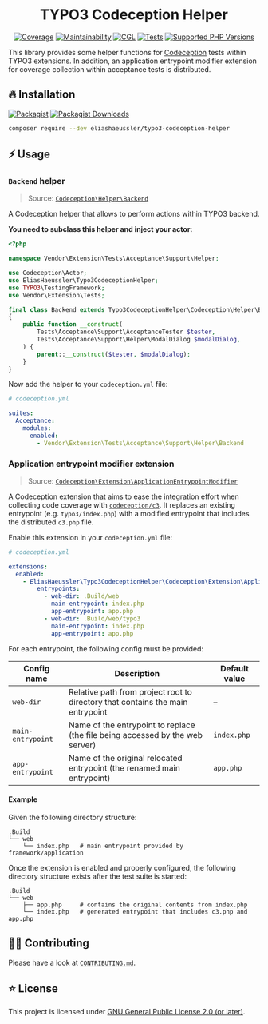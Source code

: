 <div align="center">

# TYPO3 Codeception Helper

[![Coverage](https://img.shields.io/codecov/c/github/eliashaeussler/typo3-codeception-helper?logo=codecov&token=4BM8pdRAmL)](https://codecov.io/gh/eliashaeussler/typo3-codeception-helper)
[![Maintainability](https://img.shields.io/codeclimate/maintainability/eliashaeussler/typo3-codeception-helper?logo=codeclimate)](https://codeclimate.com/github/eliashaeussler/typo3-codeception-helper/maintainability)
[![CGL](https://img.shields.io/github/actions/workflow/status/eliashaeussler/typo3-codeception-helper/cgl.yaml?label=cgl&logo=github)](https://github.com/eliashaeussler/typo3-codeception-helper/actions/workflows/cgl.yaml)
[![Tests](https://img.shields.io/github/actions/workflow/status/eliashaeussler/typo3-codeception-helper/tests.yaml?label=tests&logo=github)](https://github.com/eliashaeussler/typo3-codeception-helper/actions/workflows/tests.yaml)
[![Supported PHP Versions](https://img.shields.io/packagist/dependency-v/eliashaeussler/typo3-codeception-helper/php?logo=php)](https://packagist.org/packages/eliashaeussler/typo3-codeception-helper)

</div>

This library provides some helper functions for [Codeception](https://codeception.com/)
tests within TYPO3 extensions. In addition, an application entrypoint
modifier extension for coverage collection within acceptance tests
is distributed.

## 🔥 Installation

[![Packagist](https://img.shields.io/packagist/v/eliashaeussler/typo3-codeception-helper?label=version&logo=packagist)](https://packagist.org/packages/eliashaeussler/typo3-codeception-helper)
[![Packagist Downloads](https://img.shields.io/packagist/dt/eliashaeussler/typo3-codeception-helper?color=brightgreen)](https://packagist.org/packages/eliashaeussler/typo3-codeception-helper)

```bash
composer require --dev eliashaeussler/typo3-codeception-helper
```

## ⚡ Usage

### `Backend` helper

> Source: [`Codeception\Helper\Backend`](src/Codeception/Helper/Backend.php)

A Codeception helper that allows to perform actions within TYPO3
backend.

**You need to subclass this helper and inject your actor:**

```php
<?php

namespace Vendor\Extension\Tests\Acceptance\Support\Helper;

use Codeception\Actor;
use EliasHaeussler\Typo3CodeceptionHelper;
use TYPO3\TestingFramework;
use Vendor\Extension\Tests;

final class Backend extends Typo3CodeceptionHelper\Codeception\Helper\Backend
{
    public function __construct(
        Tests\Acceptance\Support\AcceptanceTester $tester,
        Tests\Acceptance\Support\Helper\ModalDialog $modalDialog,
    ) {
        parent::__construct($tester, $modalDialog);
    }
}
```

Now add the helper to your `codeception.yml` file:

```yaml
# codeception.yml

suites:
  Acceptance:
    modules:
      enabled:
        - Vendor\Extension\Tests\Acceptance\Support\Helper\Backend
```

### Application entrypoint modifier extension

> Source: [`Codeception\Extension\ApplicationEntrypointModifier`](src/Codeception/Extension/ApplicationEntrypointModifier.php)

A Codeception extension that aims to ease the integration effort
when collecting code coverage with [`codeception/c3`](https://github.com/Codeception/c3).
It replaces an existing entrypoint (e.g. `typo3/index.php`) with
a modified entrypoint that includes the distributed `c3.php` file.

Enable this extension in your `codeception.yml` file:

```yaml
# codeception.yml

extensions:
  enabled:
    - EliasHaeussler\Typo3CodeceptionHelper\Codeception\Extension\ApplicationEntrypointModifier:
        entrypoints:
          - web-dir: .Build/web
            main-entrypoint: index.php
            app-entrypoint: app.php
          - web-dir: .Build/web/typo3
            main-entrypoint: index.php
            app-entrypoint: app.php
```

For each entrypoint, the following config must be provided:

| Config name       | Description                                                                    | Default value |
|-------------------|--------------------------------------------------------------------------------|---------------|
| `web-dir`         | Relative path from project root to directory that contains the main entrypoint | –             |
| `main-entrypoint` | Name of the entrypoint to replace (the file being accessed by the web server)  | `index.php`   |
| `app-entrypoint`  | Name of the original relocated entrypoint (the renamed main entrypoint)        | `app.php`     |

#### Example

Given the following directory structure:

```
.Build
└── web
    └── index.php   # main entrypoint provided by framework/application
```

Once the extension is enabled and properly configured, the following
directory structure exists after the test suite is started:

```
.Build
└── web
    ├── app.php     # contains the original contents from index.php
    └── index.php   # generated entrypoint that includes c3.php and app.php
```

## 🧑‍💻 Contributing

Please have a look at [`CONTRIBUTING.md`](CONTRIBUTING.md).

## ⭐ License

This project is licensed under [GNU General Public License 2.0 (or later)](LICENSE).

